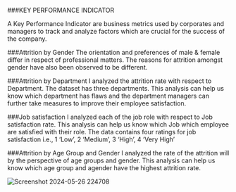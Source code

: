 ###KEY PERFORMANCE INDICATOR

A Key Performance Indicator are business metrics used by corporates and managers to track and analyze factors which are crucial for the success of the company.

###Attrition by Gender
The orientation and preferences of male & female differ in respect of professional matters. The reasons for attrition amongst gender have also been observed to be different.

###Attrition by Department
I analyzed the attrition rate with respect to Department. The dataset has three departments. This analysis can help us know which department has flaws and the department managers can further
take measures to improve their employee satisfaction.

###Job satisfaction
I analyzed each of the job role with respect to Job satisfaction rate. This analysis can help us know which Job which employee are satisfied with their role. The data contains four ratings 
for job satisfaction i.e., 1 ‘Low’, 2 ‘Medium’, 3 ‘High’, 4 ‘Very High’

###Attrition by Age Group and Gender
I analyzed the rate of the attrition will by the perspective of age groups and gender. This analysis can help us know which age group and agender have the highest attrition rate.

![Screenshot 2024-05-26 224708](https://github.com/Preethi0171/HR-Analytics/assets/169077930/f0c36ec3-204b-4cbb-ba76-e460e9feb636)

